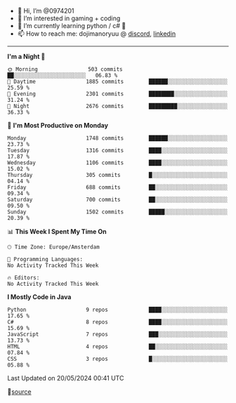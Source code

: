 - 👋 Hi, I’m @0974201
- 👀 I’m interested in gaming + coding
- 🌱 I’m currently learning python / c# 🐍
- 📫 How to reach me: dojimanoryuu @ [discord](https://discord.com "please let me know that you found me on github"), [linkedin](https://www.linkedin.com/in/sonprakiki/)  

<!---
0974201/0974201 is a ✨ special ✨ repository because its `README.md` (this file) appears on your GitHub profile.
You can click the Preview link to take a look at your changes.
--->

----
<!--START_SECTION:waka-->
**I'm a Night 🦉** 

```text
🌞 Morning                503 commits         ██░░░░░░░░░░░░░░░░░░░░░░░   06.83 % 
🌆 Daytime                1885 commits        ██████░░░░░░░░░░░░░░░░░░░   25.59 % 
🌃 Evening                2301 commits        ████████░░░░░░░░░░░░░░░░░   31.24 % 
🌙 Night                  2676 commits        █████████░░░░░░░░░░░░░░░░   36.33 % 
```
📅 **I'm Most Productive on Monday** 

```text
Monday                   1748 commits        ██████░░░░░░░░░░░░░░░░░░░   23.73 % 
Tuesday                  1316 commits        ████░░░░░░░░░░░░░░░░░░░░░   17.87 % 
Wednesday                1106 commits        ████░░░░░░░░░░░░░░░░░░░░░   15.02 % 
Thursday                 305 commits         █░░░░░░░░░░░░░░░░░░░░░░░░   04.14 % 
Friday                   688 commits         ██░░░░░░░░░░░░░░░░░░░░░░░   09.34 % 
Saturday                 700 commits         ██░░░░░░░░░░░░░░░░░░░░░░░   09.50 % 
Sunday                   1502 commits        █████░░░░░░░░░░░░░░░░░░░░   20.39 % 
```


📊 **This Week I Spent My Time On** 

```text
🕑︎ Time Zone: Europe/Amsterdam

💬 Programming Languages: 
No Activity Tracked This Week

🔥 Editors: 
No Activity Tracked This Week
```

**I Mostly Code in Java** 

```text
Python                   9 repos             ████░░░░░░░░░░░░░░░░░░░░░   17.65 % 
C#                       8 repos             ████░░░░░░░░░░░░░░░░░░░░░   15.69 % 
JavaScript               7 repos             ███░░░░░░░░░░░░░░░░░░░░░░   13.73 % 
HTML                     4 repos             ██░░░░░░░░░░░░░░░░░░░░░░░   07.84 % 
CSS                      3 repos             █░░░░░░░░░░░░░░░░░░░░░░░░   05.88 % 
```




 Last Updated on 20/05/2024 00:41 UTC
<!--END_SECTION:waka-->
🔗[source](https://github.com/anmol098/waka-readme-stats/)
